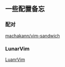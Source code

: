 ## 一些配置备忘
### 配对
[machakann/vim-sandwich](https://github.com/machakann/vim-sandwich)

### LunarVim
[LuanrVim](https://gist.github.com/nex3/c395b2f8fd4b02068be37c961301caaa7)
